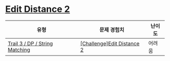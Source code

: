 # [Edit Distance 2](https://https://en.codetree.ai/trails/complete/curated-cards/challenge-minimum-edit-2)

|유형|문제 경험치|난이도|
|---|---|---|
|[Trail 3 / DP / String Matching](https://https://en.codetree.ai/trail-info/novice-high/)|[[Challenge]Edit Distance 2](https://https://en.codetree.ai/trails/complete/curated-cards/challenge-minimum-edit-2/)|어려움|

